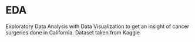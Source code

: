 # EDA
Exploratory Data Analysis with Data Visualization to get an insight of cancer surgeries done in California.
Dataset taken from Kaggle
